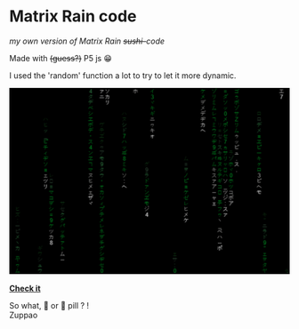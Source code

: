 # Matrix Rain code
_my own version of Matrix Rain ~~sushi-~~code_

Made with ~~(guess?)~~ P5 js 😁

I used the 'random' function a lot to try to let it more dynamic.

![Screen.png](/Screen.png)

[**Check it**](https://rawcdn.githack.com/zuppao/Matrix-Rain-Code/58663cf618ef76b06463d940aac2f6411f4f956d/Matrix.html) 

So what, 🔴 or 🔵 pill ?
!<br />
Zuppao
